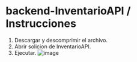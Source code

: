 # backend-InventarioAPI / Instrucciones
1. Descargar y descomprimir el archivo.
2. Abrir solicion de InventarioAPI.
3. Ejecutar.
![image](https://github.com/user-attachments/assets/2f13d899-dce1-4386-b23e-51da6f6cc4ef)



